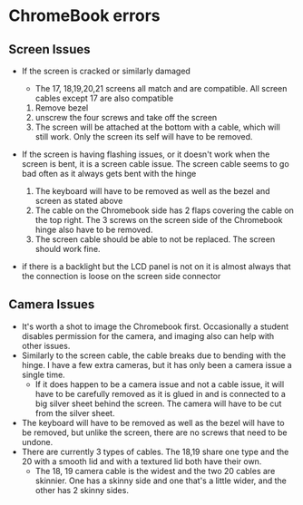 # ChromeBook errors
## Screen Issues
 - If the screen is cracked or similarly damaged
     - The 17, 18,19,20,21 screens all match and are compatible. All screen cables except 17 are also compatible
    1. Remove bezel
    2. unscrew the four screws and take off the screen
    3. The screen will be attached at the bottom with a cable, which will still work. Only the screen its self will have to be removed.
        
- If the screen is having flashing issues, or it doesn't work when the screen is bent, it is a screen cable issue. The screen cable seems to go bad often as it always gets bent with the hinge
    1. The keyboard will have to be removed as well as the bezel and screen as stated above
    2. The cable on the Chromebook side has 2 flaps covering the cable on the top right. The 3 screws on the screen side of the Chromebook hinge also have to be removed.
    3. The screen cable should be able to not be replaced. The screen should work fine.

- if there is a backlight  but the LCD panel is not on it is almost always that the connection is loose on the screen side connector

## Camera Issues
- It's worth a shot to image the Chromebook first. Occasionally a student disables permission for the camera, and imaging also can help with other issues.
- Similarly to the screen cable, the cable breaks due to bending with the hinge. I have a few extra cameras, but it has only been a camera issue a single time.
    - If it does happen to be a camera issue and not a cable issue, it will have to be carefully removed as it is glued in and is connected to a big silver sheet behind the screen. The camera will have to be cut from the silver sheet.
- The keyboard will have to be removed as well as the bezel  will have to be removed, but unlike the screen, there are no screws that need to be undone.
- There are currently 3 types of cables. The 18,19 share one type and the 20 with a smooth lid and with a textured lid both have their own.
    - The 18, 19 camera cable is the widest and the two 20 cables are skinnier. One has a skinny side and one that's a little wider, and the other has 2 skinny sides.
